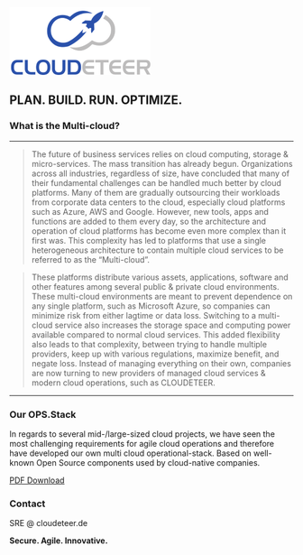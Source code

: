 ![cdt](https://raw.githubusercontent.com/cloudeteer/blog/master/images/CDT_250x120.png)

## PLAN. BUILD. RUN. OPTIMIZE.

### What is the Multi-cloud?

* * *

> The future of business services relies on cloud computing, storage & micro-services. 
The mass transition has already begun. Organizations across all industries, 
regardless of size, have concluded that many of their fundamental challenges can 
be handled much better by cloud platforms. Many of them are gradually outsourcing 
their workloads from corporate data centers to the cloud, especially cloud 
platforms such as Azure, AWS and Google. However, new tools, 
apps and functions are added to them every day, so the architecture and operation of 
cloud platforms has become even more complex than it first was. This complexity has 
led to platforms that use a single heterogeneous architecture to contain multiple 
cloud services to be referred to as the “Multi-cloud”.
 
> These platforms distribute various assets, applications, software and other features 
among several public & private cloud environments. These multi-cloud environments are 
meant to prevent dependence on any single platform, such as Microsoft Azure, so companies 
can minimize risk from either lagtime or data loss. Switching to a multi-cloud service also 
increases the storage space and computing power available compared to normal cloud services. 
This added flexibility also leads to that complexity, between trying to handle multiple providers, 
keep up with various regulations, maximize benefit, and negate loss. Instead of managing everything on 
their own, companies are now turning to new providers of managed cloud services & modern cloud operations, such as CLOUDETEER. 

* * *

### Our OPS.Stack

In regards to several mid-/large-sized cloud projects, we have seen the most challenging requirements for agile cloud operations and therefore have developed our own multi cloud operational-stack.
Based on well-known Open Source components used by cloud-native companies.

[PDF Download](https://cloudeteer.de/i/CDT_OPS.STACK_Overview_EN.pdf)

### Contact

SRE @ cloudeteer.de

**Secure. Agile. Innovative.**
